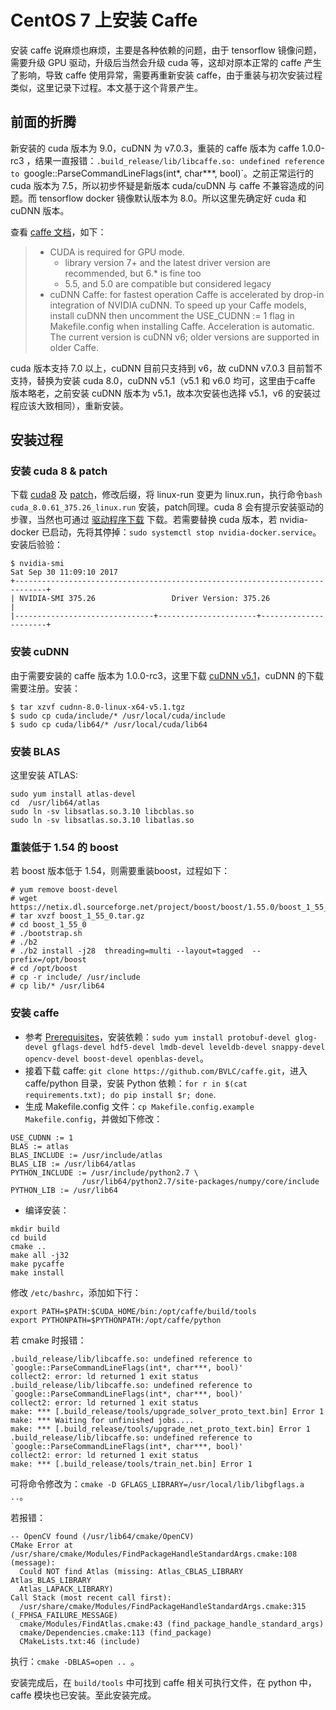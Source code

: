 # CentOS 7 上安装 Caffe

安装 caffe 说麻烦也麻烦，主要是各种依赖的问题，由于 tensorflow 镜像问题，需要升级 GPU 驱动，升级后当然会升级 cuda 等，这却对原本正常的 caffe 产生了影响，导致 caffe 使用异常，需要再重新安装 caffe，由于重装与初次安装过程类似，这里记录下过程。本文基于这个背景产生。


## 前面的折腾
新安装的 cuda 版本为 9.0，cuDNN 为 v7.0.3，重装的 caffe 版本为 caffe 1.0.0-rc3 ，结果一直报错：`.build_release/lib/libcaffe.so: undefined reference to `google::ParseCommandLineFlags(int*, char***, bool)`。之前正常运行的 cuda 版本为 7.5，所以初步怀疑是新版本 cuda/cuDNN 与 caffe 不兼容造成的问题。而 tensorflow docker 镜像默认版本为 8.0。所以这里先确定好 cuda 和 cuDNN 版本。

查看 [caffe 文档](http://caffe.berkeleyvision.org/installation.html)，如下：
>- CUDA is required for GPU mode.
>   - library version 7+ and the latest driver version are recommended, but 6.* is fine too
>   - 5.5, and 5.0 are compatible but considered legacy
>- cuDNN Caffe: for fastest operation Caffe is accelerated by drop-in integration of NVIDIA cuDNN. To speed up your Caffe models, install cuDNN then uncomment the USE_CUDNN := 1 flag in Makefile.config when installing Caffe. Acceleration is automatic. The current version is cuDNN v6; older versions are supported in older Caffe.
>

cuda 版本支持 7.0 以上，cuDNN 目前只支持到 v6，故 cuDNN v7.0.3 目前暂不支持，替换为安装 cuda 8.0，cuDNN v5.1（v5.1 和 v6.0 均可，这里由于caffe 版本略老，之前安装 cuDNN 版本为 v5.1，故本次安装也选择 v5.1，v6 的安装过程应该大致相同），重新安装。

## 安装过程

### 安装 cuda 8 & patch
下载 [cuda8](https://developer.nvidia.com/compute/cuda/8.0/Prod2/local_installers/cuda_8.0.61_375.26_linux-run) 及 [patch](https://developer.nvidia.com/compute/cuda/8.0/Prod2/patches/2/cuda_8.0.61.2_linux-run)，修改后缀，将 linux-run 变更为 linux.run，执行命令`bash cuda_8.0.61_375.26_linux.run` 安装，patch同理。cuda 8 会有提示安装驱动的步骤，当然也可通过 [驱动程序下载](http://www.nvidia.cn/download/driverResults.aspx/123014/cn) 下载。若需要替换 cuda 版本，若 nvidia-docker 已启动，先将其停掉：`sudo systemctl stop nvidia-docker.service`。安装后验验：
```
$ nvidia-smi
Sat Sep 30 11:09:10 2017
+-----------------------------------------------------------------------------+
| NVIDIA-SMI 375.26                 Driver Version: 375.26                    |
|-------------------------------+----------------------+----------------------+
```

### 安装 cuDNN 
由于需要安装的 caffe 版本为 1.0.0-rc3，这里下载 [cuDNN v5.1](https://developer.nvidia.com/rdp/cudnn-download)，cuDNN 的下载需要注册。安装：
```
$ tar xzvf cudnn-8.0-linux-x64-v5.1.tgz
$ sudo cp cuda/include/* /usr/local/cuda/include
$ sudo cp cuda/lib64/* /usr/local/cuda/lib64
```

### 安装 BLAS
这里安装 ATLAS:
```
sudo yum install atlas-devel
cd  /usr/lib64/atlas 
sudo ln -sv libsatlas.so.3.10 libcblas.so
sudo ln -sv libsatlas.so.3.10 libatlas.so
```

### 重装低于 1.54 的 boost 
若 boost 版本低于 1.54，则需要重装boost，过程如下：
```
# yum remove boost-devel
# wget https://netix.dl.sourceforge.net/project/boost/boost/1.55.0/boost_1_55_0.tar.gz
# tar xvzf boost_1_55_0.tar.gz
# cd boost_1_55_0
# ./bootstrap.sh
# ./b2
# ./b2 install -j28  threading=multi --layout=tagged  --prefix=/opt/boost
# cd /opt/boost
# cp -r include/ /usr/include
# cp lib/* /usr/lib64
```

### 安装 caffe
- 参考 [Prerequisites](http://caffe.berkeleyvision.org/installation.html#prerequisites)，安装依赖：`sudo yum install protobuf-devel glog-devel gflags-devel hdf5-devel lmdb-devel leveldb-devel snappy-devel opencv-devel boost-devel openblas-devel`。
- 接着下载 caffe: `git clone https://github.com/BVLC/caffe.git`，进入 caffe/python 目录，安装 Python 依赖：`for r in $(cat requirements.txt); do pip install $r; done`.
- 生成 Makefile.config 文件：`cp Makefile.config.example Makefile.config`，并做如下修改：
```
USE_CUDNN := 1
BLAS := atlas
BLAS_INCLUDE := /usr/include/atlas
BLAS_LIB := /usr/lib64/atlas
PYTHON_INCLUDE := /usr/include/python2.7 \
                /usr/lib64/python2.7/site-packages/numpy/core/include
PYTHON_LIB := /usr/lib64
```
- 编译安装：
```
mkdir build
cd build 
cmake ..
make all -j32
make pycaffe
make install
```

修改 `/etc/bashrc`，添加如下行：
```
export PATH=$PATH:$CUDA_HOME/bin:/opt/caffe/build/tools
export PYTHONPATH=$PYTHONPATH:/opt/caffe/python
```

若 cmake 时报错：
```
.build_release/lib/libcaffe.so: undefined reference to `google::ParseCommandLineFlags(int*, char***, bool)'
collect2: error: ld returned 1 exit status
.build_release/lib/libcaffe.so: undefined reference to `google::ParseCommandLineFlags(int*, char***, bool)'
collect2: error: ld returned 1 exit status
make: *** [.build_release/tools/upgrade_solver_proto_text.bin] Error 1
make: *** Waiting for unfinished jobs....
make: *** [.build_release/tools/upgrade_net_proto_text.bin] Error 1
.build_release/lib/libcaffe.so: undefined reference to `google::ParseCommandLineFlags(int*, char***, bool)'
collect2: error: ld returned 1 exit status
make: *** [.build_release/tools/train_net.bin] Error 1
```
可将命令修改为：`cmake -D GFLAGS_LIBRARY=/usr/local/lib/libgflags.a  ..`。

若报错：
```
-- OpenCV found (/usr/lib64/cmake/OpenCV)
CMake Error at /usr/share/cmake/Modules/FindPackageHandleStandardArgs.cmake:108 (message):
  Could NOT find Atlas (missing: Atlas_CBLAS_LIBRARY Atlas_BLAS_LIBRARY
  Atlas_LAPACK_LIBRARY)
Call Stack (most recent call first):
  /usr/share/cmake/Modules/FindPackageHandleStandardArgs.cmake:315 (_FPHSA_FAILURE_MESSAGE)
  cmake/Modules/FindAtlas.cmake:43 (find_package_handle_standard_args)
  cmake/Dependencies.cmake:113 (find_package)
  CMakeLists.txt:46 (include)
```
执行：`cmake -DBLAS=open .. `。


安装完成后，在 `build/tools` 中可找到 caffe 相关可执行文件，在 python 中，caffe 模块也已安装。至此安装完成。

